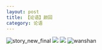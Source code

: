 ```yaml
---
layout: post
title: 【论语】颜回
category: 论语
---
```

![story_new_final](http://r8s97vm6g.hd-bkt.clouddn.com/img/story_new_final_0317.png)
![](http://r8s97vm6g.hd-bkt.clouddn.com/img/kong-0317-1.png)
![](http://r8s97vm6g.hd-bkt.clouddn.com/img/kong-0317-2.png)
![wanshan](http://r8s97vm6g.hd-bkt.clouddn.com/img/wanshan.png)

  




